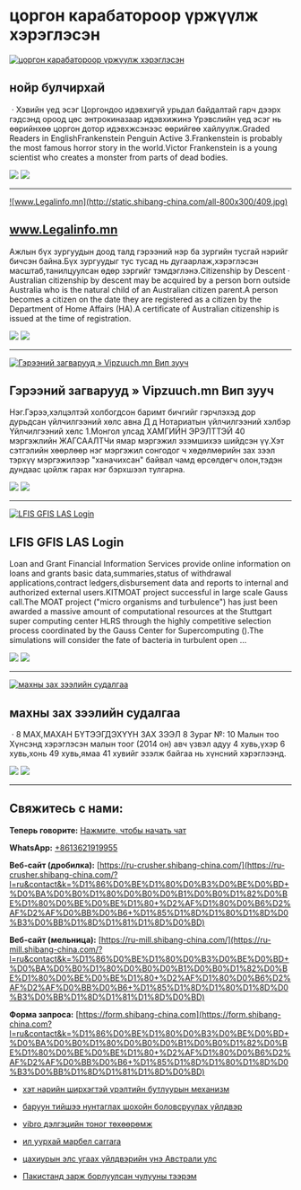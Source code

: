 # цоргон карабатороор үржүүлж хэрэглэсэн

<a href="https://swt.shibang-china.com/?l=ru&img&k=%D1%86%D0%BE%D1%80%D0%B3%D0%BE%D0%BD+%D0%BA%D0%B0%D1%80%D0%B0%D0%B1%D0%B0%D1%82%D0%BE%D1%80%D0%BE%D0%BE%D1%80+%D2%AF%D1%80%D0%B6%D2%AF%D2%AF%D0%BB%D0%B6+%D1%85%D1%8D%D1%80%D1%8D%D0%B3%D0%BB%D1%8D%D1%81%D1%8D%D0%BD" target="_blank">![цоргон карабатороор үржүүлж хэрэглэсэн](http://static.shibang-china.com/all-800x300/1014.jpg)</a>

## нойр булчирхай
&nbsp;&#0183;&#32;Хэвийн үед эсэг Цоргондоо идэвхигүй урьдал байдалтай гарч дээрх гэдсэнд ороод цөс энтрокиназаар идэвхижинэ Үрэвслийн үед эсэг нь өөрийнхөө цоргон дотор идэвхжсэнээс өөрийгөө хайлуулж.Graded Readers in EnglishFrankenstein Penguin Active 3.Frankenstein is probably the most famous horror story in the world.Victor Frankenstein is a young scientist who creates a monster from parts of dead bodies.


<a href="https://whatsapp.shibangsoft.com/WhatsApp.php" target="_blank" title="WhatsApp">![](http://static.shibang-china.com/icon/whatsapp.png)</a> <a href="https://swt.shibang-china.com/?l=ru&icon&k=%D1%86%D0%BE%D1%80%D0%B3%D0%BE%D0%BD+%D0%BA%D0%B0%D1%80%D0%B0%D0%B1%D0%B0%D1%82%D0%BE%D1%80%D0%BE%D0%BE%D1%80+%D2%AF%D1%80%D0%B6%D2%AF%D2%AF%D0%BB%D0%B6+%D1%85%D1%8D%D1%80%D1%8D%D0%B3%D0%BB%D1%8D%D1%81%D1%8D%D0%BD" target="_blank">![](http://static.shibang-china.com/icon/chat-ru.png)</a>

---

<a href="https://swt.shibang-china.com/?l=ru&img&k=%D1%86%D0%BE%D1%80%D0%B3%D0%BE%D0%BD+%D0%BA%D0%B0%D1%80%D0%B0%D0%B1%D0%B0%D1%82%D0%BE%D1%80%D0%BE%D0%BE%D1%80+%D2%AF%D1%80%D0%B6%D2%AF%D2%AF%D0%BB%D0%B6+%D1%85%D1%8D%D1%80%D1%8D%D0%B3%D0%BB%D1%8D%D1%81%D1%8D%D0%BD" target="_blank">![www.Legalinfo.mn](http://static.shibang-china.com/all-800x300/409.jpg)</a>

## www.Legalinfo.mn
Ажлын бүх зургуудын доод талд гэрээний нэр ба зургийн тусгай нэрийг бичсэн байна.Бүх зургуудыг тус тусад нь дугаарлаж,хэрэглэсэн масштаб,танилцуулсан өдөр зэргийг тэмдэглэнэ.Citizenship by Descent&nbsp;&#0183;&#32;Australian citizenship by descent may be acquired by a person born outside Australia who is the natural child of an Australian citizen parent.A person becomes a citizen on the date they are registered as a citizen by the Department of Home Affairs (HA).A certificate of Australian citizenship is issued at the time of registration.


<a href="https://whatsapp.shibangsoft.com/WhatsApp.php" target="_blank" title="WhatsApp">![](http://static.shibang-china.com/icon/whatsapp.png)</a> <a href="https://swt.shibang-china.com/?l=ru&icon&k=%D1%86%D0%BE%D1%80%D0%B3%D0%BE%D0%BD+%D0%BA%D0%B0%D1%80%D0%B0%D0%B1%D0%B0%D1%82%D0%BE%D1%80%D0%BE%D0%BE%D1%80+%D2%AF%D1%80%D0%B6%D2%AF%D2%AF%D0%BB%D0%B6+%D1%85%D1%8D%D1%80%D1%8D%D0%B3%D0%BB%D1%8D%D1%81%D1%8D%D0%BD" target="_blank">![](http://static.shibang-china.com/icon/chat-ru.png)</a>

---

<a href="https://swt.shibang-china.com/?l=ru&img&k=%D1%86%D0%BE%D1%80%D0%B3%D0%BE%D0%BD+%D0%BA%D0%B0%D1%80%D0%B0%D0%B1%D0%B0%D1%82%D0%BE%D1%80%D0%BE%D0%BE%D1%80+%D2%AF%D1%80%D0%B6%D2%AF%D2%AF%D0%BB%D0%B6+%D1%85%D1%8D%D1%80%D1%8D%D0%B3%D0%BB%D1%8D%D1%81%D1%8D%D0%BD" target="_blank">![Гэрээний загварууд &#187; Vipzuuch.mn Вип зууч](http://static.shibang-china.com/all-800x300/1497.jpg)</a>

## Гэрээний загварууд &#187; Vipzuuch.mn Вип зууч
Нэг.Гэрээ,хэлцэлтэй холбогдсон баримт бичгийг гэрчлэхэд дор дурьдсан үйлчилгээний хөлс авна Д д Нотариатын үйлчилгээний хэлбэр Үйлчилгээний хөлс 1.Монгол улсад ХАМГИЙН ЭРЭЛТТЭЙ 40 мэргэжлийн ЖАГСААЛТЧи ямар мэргэжил эзэмшихээ шийдсэн үү.Хэт сэтгэлийн хөөрлөөр нэг мэргэжил сонгодог ч хөдөлмөрийн зах зээл тэрхүү мэргэжилээр &quot;ханачихсан&quot; байвал чамд өрсөлдөгч олон,тэдэн дундаас цойлж гарах нэг бэрхшээл тулгарна.


<a href="https://whatsapp.shibangsoft.com/WhatsApp.php" target="_blank" title="WhatsApp">![](http://static.shibang-china.com/icon/whatsapp.png)</a> <a href="https://swt.shibang-china.com/?l=ru&icon&k=%D1%86%D0%BE%D1%80%D0%B3%D0%BE%D0%BD+%D0%BA%D0%B0%D1%80%D0%B0%D0%B1%D0%B0%D1%82%D0%BE%D1%80%D0%BE%D0%BE%D1%80+%D2%AF%D1%80%D0%B6%D2%AF%D2%AF%D0%BB%D0%B6+%D1%85%D1%8D%D1%80%D1%8D%D0%B3%D0%BB%D1%8D%D1%81%D1%8D%D0%BD" target="_blank">![](http://static.shibang-china.com/icon/chat-ru.png)</a>

---

<a href="https://swt.shibang-china.com/?l=ru&img&k=%D1%86%D0%BE%D1%80%D0%B3%D0%BE%D0%BD+%D0%BA%D0%B0%D1%80%D0%B0%D0%B1%D0%B0%D1%82%D0%BE%D1%80%D0%BE%D0%BE%D1%80+%D2%AF%D1%80%D0%B6%D2%AF%D2%AF%D0%BB%D0%B6+%D1%85%D1%8D%D1%80%D1%8D%D0%B3%D0%BB%D1%8D%D1%81%D1%8D%D0%BD" target="_blank">![LFIS GFIS LAS Login](http://static.shibang-china.com/all-800x300/472.jpg)</a>

## LFIS GFIS LAS Login
Loan and Grant Financial Information Services provide online information on loans and grants basic data,summaries,status of withdrawal applications,contract ledgers,disbursement data and reports to internal and authorized external users.KITMOAT project successful in large scale Gauss call.The MOAT project (&quot;micro organisms and turbulence&quot;) has just been awarded a massive amount of computational resources at the Stuttgart super computing center HLRS through the highly competitive selection process coordinated by the Gauss Center for Supercomputing ().The simulations will consider the fate of bacteria in turbulent open …


<a href="https://whatsapp.shibangsoft.com/WhatsApp.php" target="_blank" title="WhatsApp">![](http://static.shibang-china.com/icon/whatsapp.png)</a> <a href="https://swt.shibang-china.com/?l=ru&icon&k=%D1%86%D0%BE%D1%80%D0%B3%D0%BE%D0%BD+%D0%BA%D0%B0%D1%80%D0%B0%D0%B1%D0%B0%D1%82%D0%BE%D1%80%D0%BE%D0%BE%D1%80+%D2%AF%D1%80%D0%B6%D2%AF%D2%AF%D0%BB%D0%B6+%D1%85%D1%8D%D1%80%D1%8D%D0%B3%D0%BB%D1%8D%D1%81%D1%8D%D0%BD" target="_blank">![](http://static.shibang-china.com/icon/chat-ru.png)</a>

---

<a href="https://swt.shibang-china.com/?l=ru&img&k=%D1%86%D0%BE%D1%80%D0%B3%D0%BE%D0%BD+%D0%BA%D0%B0%D1%80%D0%B0%D0%B1%D0%B0%D1%82%D0%BE%D1%80%D0%BE%D0%BE%D1%80+%D2%AF%D1%80%D0%B6%D2%AF%D2%AF%D0%BB%D0%B6+%D1%85%D1%8D%D1%80%D1%8D%D0%B3%D0%BB%D1%8D%D1%81%D1%8D%D0%BD" target="_blank">![махны зах зээлийн судалгаа](http://static.shibang-china.com/all-800x300/207.jpg)</a>

## махны зах зээлийн судалгаа
&nbsp;&#0183;&#32;8 МАХ,МАХАН БҮТЭЭГДЭХҮҮН ЗАХ ЗЭЭЛ 8 Зураг №: 10 Малын тоо Хүнсэнд хэрэглэсэн малын тоог (2014 он) авч үзвэл адуу 4 хувь,үхэр 6 хувь,хонь 49 хувь,ямаа 41 хувийг эзэлж байгаа нь хүнсний хэрэглээнд.

<a href="https://whatsapp.shibangsoft.com/WhatsApp.php" target="_blank" title="WhatsApp">![](http://static.shibang-china.com/icon/whatsapp.png)</a> <a href="https://swt.shibang-china.com/?l=ru&icon&k=%D1%86%D0%BE%D1%80%D0%B3%D0%BE%D0%BD+%D0%BA%D0%B0%D1%80%D0%B0%D0%B1%D0%B0%D1%82%D0%BE%D1%80%D0%BE%D0%BE%D1%80+%D2%AF%D1%80%D0%B6%D2%AF%D2%AF%D0%BB%D0%B6+%D1%85%D1%8D%D1%80%D1%8D%D0%B3%D0%BB%D1%8D%D1%81%D1%8D%D0%BD" target="_blank">![](http://static.shibang-china.com/icon/chat-ru.png)</a>

---
## Свяжитесь с нами:

**Теперь говорите:** [Нажмите, чтобы начать чат](https://swt.shibang-china.com?l=ru&contact&k=%D1%86%D0%BE%D1%80%D0%B3%D0%BE%D0%BD+%D0%BA%D0%B0%D1%80%D0%B0%D0%B1%D0%B0%D1%82%D0%BE%D1%80%D0%BE%D0%BE%D1%80+%D2%AF%D1%80%D0%B6%D2%AF%D2%AF%D0%BB%D0%B6+%D1%85%D1%8D%D1%80%D1%8D%D0%B3%D0%BB%D1%8D%D1%81%D1%8D%D0%BD)

**WhatsApp:**  [+8613621919955](https://whatsapp.shibangsoft.com/WhatsApp.php)

**Веб-сайт (дробилка):** [https://ru-crusher.shibang-china.com/](https://ru-crusher.shibang-china.com/?l=ru&contact&k=%D1%86%D0%BE%D1%80%D0%B3%D0%BE%D0%BD+%D0%BA%D0%B0%D1%80%D0%B0%D0%B1%D0%B0%D1%82%D0%BE%D1%80%D0%BE%D0%BE%D1%80+%D2%AF%D1%80%D0%B6%D2%AF%D2%AF%D0%BB%D0%B6+%D1%85%D1%8D%D1%80%D1%8D%D0%B3%D0%BB%D1%8D%D1%81%D1%8D%D0%BD)

**Веб-сайт (мельница):** [https://ru-mill.shibang-china.com/](https://ru-mill.shibang-china.com/?l=ru&contact&k=%D1%86%D0%BE%D1%80%D0%B3%D0%BE%D0%BD+%D0%BA%D0%B0%D1%80%D0%B0%D0%B1%D0%B0%D1%82%D0%BE%D1%80%D0%BE%D0%BE%D1%80+%D2%AF%D1%80%D0%B6%D2%AF%D2%AF%D0%BB%D0%B6+%D1%85%D1%8D%D1%80%D1%8D%D0%B3%D0%BB%D1%8D%D1%81%D1%8D%D0%BD)

**Форма запроса:** [https://form.shibang-china.com](https://form.shibang-china.com?l=ru&contact&k=%D1%86%D0%BE%D1%80%D0%B3%D0%BE%D0%BD+%D0%BA%D0%B0%D1%80%D0%B0%D0%B1%D0%B0%D1%82%D0%BE%D1%80%D0%BE%D0%BE%D1%80+%D2%AF%D1%80%D0%B6%D2%AF%D2%AF%D0%BB%D0%B6+%D1%85%D1%8D%D1%80%D1%8D%D0%B3%D0%BB%D1%8D%D1%81%D1%8D%D0%BD)

* [хэт нарийн ширхэгтэй үрэлтийн бутлуурын механизм](../126/%D1%85%D1%8D%D1%82%20%D0%BD%D0%B0%D1%80%D0%B8%D0%B9%D0%BD%20%D1%88%D0%B8%D1%80%D1%85%D1%8D%D0%B3%D1%82%D1%8D%D0%B9%20%D2%AF%D1%80%D1%8D%D0%BB%D1%82%D0%B8%D0%B9%D0%BD%20%D0%B1%D1%83%D1%82%D0%BB%D1%83%D1%83%D1%80%D1%8B%D0%BD%20%D0%BC%D0%B5%D1%85%D0%B0%D0%BD%D0%B8%D0%B7%D0%BC.md)

* [баруун тийшээ нунтаглах шохойн боловсруулах үйлдвэр](../126/%D0%B1%D0%B0%D1%80%D1%83%D1%83%D0%BD%20%D1%82%D0%B8%D0%B9%D1%88%D1%8D%D1%8D%20%D0%BD%D1%83%D0%BD%D1%82%D0%B0%D0%B3%D0%BB%D0%B0%D1%85%20%D1%88%D0%BE%D1%85%D0%BE%D0%B9%D0%BD%20%D0%B1%D0%BE%D0%BB%D0%BE%D0%B2%D1%81%D1%80%D1%83%D1%83%D0%BB%D0%B0%D1%85%20%D2%AF%D0%B9%D0%BB%D0%B4%D0%B2%D1%8D%D1%80.md)

* [vibro дэлгэцийн тоног төхөөрөмж](../127/vibro%20%D0%B4%D1%8D%D0%BB%D0%B3%D1%8D%D1%86%D0%B8%D0%B9%D0%BD%20%D1%82%D0%BE%D0%BD%D0%BE%D0%B3%20%D1%82%D3%A9%D1%85%D3%A9%D3%A9%D1%80%D3%A9%D0%BC%D0%B6.md)

* [ил уурхай марбел carrara](../127/%D0%B8%D0%BB%20%D1%83%D1%83%D1%80%D1%85%D0%B0%D0%B9%20%D0%BC%D0%B0%D1%80%D0%B1%D0%B5%D0%BB%20carrara.md)

* [цахиурын элс угаах үйлдвэрийн үнэ Австрали улс](../129/%D1%86%D0%B0%D1%85%D0%B8%D1%83%D1%80%D1%8B%D0%BD%20%D1%8D%D0%BB%D1%81%20%D1%83%D0%B3%D0%B0%D0%B0%D1%85%20%D2%AF%D0%B9%D0%BB%D0%B4%D0%B2%D1%8D%D1%80%D0%B8%D0%B9%D0%BD%20%D2%AF%D0%BD%D1%8D%20%D0%90%D0%B2%D1%81%D1%82%D1%80%D0%B0%D0%BB%D0%B8%20%D1%83%D0%BB%D1%81.md)

* [Пакистанд зарж борлуулсан чулууны тээрэм](../127/%D0%9F%D0%B0%D0%BA%D0%B8%D1%81%D1%82%D0%B0%D0%BD%D0%B4%20%D0%B7%D0%B0%D1%80%D0%B6%20%D0%B1%D0%BE%D1%80%D0%BB%D1%83%D1%83%D0%BB%D1%81%D0%B0%D0%BD%20%D1%87%D1%83%D0%BB%D1%83%D1%83%D0%BD%D1%8B%20%D1%82%D1%8D%D1%8D%D1%80%D1%8D%D0%BC.md)